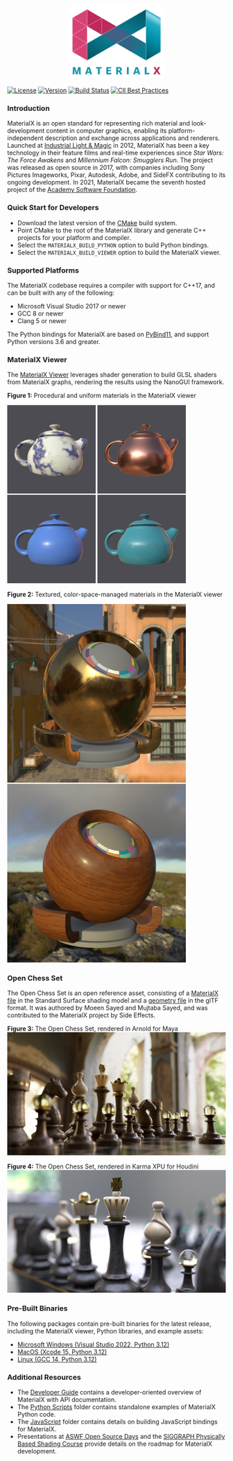 <p align="center">
  <img src="documents/Images/MaterialXLogo.png" height="170" />
</p>

[![License](https://img.shields.io/badge/License-Apache%202.0-blue.svg)](https://github.com/AcademySoftwareFoundation/MaterialX/blob/main/LICENSE)
[![Version](https://img.shields.io/github/v/release/AcademySoftwareFoundation/MaterialX)](https://github.com/AcademySoftwareFoundation/MaterialX/releases/latest)
[![Build Status](https://github.com/AcademySoftwareFoundation/MaterialX/workflows/main/badge.svg?branch=main)](https://github.com/AcademySoftwareFoundation/MaterialX/actions?query=branch%3Amain)
[![CII Best Practices](https://bestpractices.coreinfrastructure.org/projects/6025/badge)](https://bestpractices.coreinfrastructure.org/projects/6025)

### Introduction

MaterialX is an open standard for representing rich material and look-development content in computer graphics, enabling its platform-independent description and exchange across applications and renderers.  Launched at [Industrial Light & Magic](https://www.ilm.com/) in 2012, MaterialX has been a key technology in their feature films and real-time experiences since _Star Wars: The Force Awakens_ and _Millennium Falcon: Smugglers Run_.  The project was released as open source in 2017, with companies including Sony Pictures Imageworks, Pixar, Autodesk, Adobe, and SideFX contributing to its ongoing development.  In 2021, MaterialX became the seventh hosted project of the [Academy Software Foundation](https://www.aswf.io/).

### Quick Start for Developers

- Download the latest version of the [CMake](https://cmake.org/) build system.
- Point CMake to the root of the MaterialX library and generate C++ projects for your platform and compiler.
- Select the `MATERIALX_BUILD_PYTHON` option to build Python bindings.
- Select the `MATERIALX_BUILD_VIEWER` option to build the MaterialX viewer.

### Supported Platforms

The MaterialX codebase requires a compiler with support for C++17, and can be built with any of the following:

- Microsoft Visual Studio 2017 or newer
- GCC 8 or newer
- Clang 5 or newer

The Python bindings for MaterialX are based on [PyBind11](https://github.com/pybind/pybind11), and support Python versions 3.6 and greater.

### MaterialX Viewer

The [MaterialX Viewer](documents/DeveloperGuide/Viewer.md) leverages shader generation to build GLSL shaders from MaterialX graphs, rendering the results using the NanoGUI framework.

**Figure 1:** Procedural and uniform materials in the MaterialX viewer
<p float="left">
  <img src="documents/Images/MaterialXView_Marble.png" width="204" />
  <img src="documents/Images/MaterialXView_Copper.png" width="204" /> 
  <img src="documents/Images/MaterialXView_Plastic.png" width="204" /> 
  <img src="documents/Images/MaterialXView_Carpaint.png" width="204" /> 
</p>

**Figure 2:** Textured, color-space-managed materials in the MaterialX viewer
<p float="left">
  <img src="documents/Images/MaterialXView_TiledBrass.png" width="412" />
  <img src="documents/Images/MaterialXView_TiledWood.png" width="412" /> 
</p>

### Open Chess Set

The Open Chess Set is an open reference asset, consisting of a [MaterialX file](resources/Materials/Examples/StandardSurface/standard_surface_chess_set.mtlx) in the Standard Surface shading model and a [geometry file](resources/Geometry) in the glTF format.  It was authored by Moeen Sayed and Mujtaba Sayed, and was contributed to the MaterialX project by Side Effects.

**Figure 3:** The Open Chess Set, rendered in Arnold for Maya
<img src="documents/Images/OpenChessSet_Arnold_01.png" />

**Figure 4:** The Open Chess Set, rendered in Karma XPU for Houdini
<img src="documents/Images/OpenChessSet_Karma_01.png" />

### Pre-Built Binaries

The following packages contain pre-built binaries for the latest release, including the MaterialX viewer, Python libraries, and example assets:

- [Microsoft Windows (Visual Studio 2022, Python 3.12)](https://github.com/AcademySoftwareFoundation/MaterialX/releases/latest/download/MaterialX_Windows_VS2022_x64_Python312.zip)
- [MacOS (Xcode 15, Python 3.12)](https://github.com/AcademySoftwareFoundation/MaterialX/releases/latest/download/MaterialX_MacOS_Xcode_15_Python312.zip)
- [Linux (GCC 14, Python 3.12)](https://github.com/AcademySoftwareFoundation/MaterialX/releases/latest/download/MaterialX_Linux_GCC_14_Python312.zip)

### Additional Resources

- The [Developer Guide](http://www.materialx.org/docs/api/index.html) contains a developer-oriented overview of MaterialX with API documentation.
- The [Python Scripts](python/Scripts) folder contains standalone examples of MaterialX Python code.
- The [JavaScript](javascript) folder contains details on building JavaScript bindings for MaterialX.
- Presentations at [ASWF Open Source Days](https://materialx.org/assets/ASWF_OSD2024_MaterialX_Final.pdf) and the [SIGGRAPH Physically Based Shading Course](https://blog.selfshadow.com/publications/s2020-shading-course/#materialx) provide details on the roadmap for MaterialX development.
